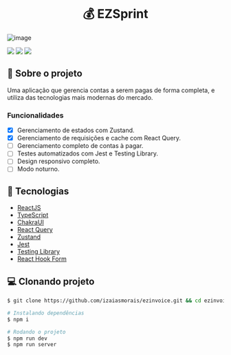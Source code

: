 <h1 align='center'>
   💰 EZSprint
</h1>

![image](https://user-images.githubusercontent.com/53953937/222932658-c9a957c9-d955-4de5-8275-2b24a530db3c.png)

<div>
<img src="https://img.shields.io/static/v1?label=LICENSE&message=MIT&color=805AD5&style=for-the-badge"/> <img src="https://img.shields.io/static/v1?label=STATUS&message=DEVELOPING&color=805AD5&style=for-the-badge"/> <img src="https://img.shields.io/static/v1?label=NODE&message=V16.15.0&color=805AD5&style=for-the-badge"/>
</div>

## 📃 Sobre o projeto

Uma aplicação que gerencia contas a serem pagas de forma completa, e utiliza das tecnologias mais modernas do mercado.

### Funcionalidades

- [x] Gerenciamento de estados com Zustand.
- [x] Gerenciamento de requisições e cache com React Query.
- [ ] Gerenciamento completo de contas à pagar.
- [ ] Testes automatizados com Jest e Testing Library.
- [ ] Design responsivo completo.
- [ ] Modo noturno.

## 🚀 Tecnologias

- [ReactJS](https://reactjs.org/)
- [TypeScript](https://www.typescriptlang.org/)
- [ChakraUI](https://chakra-ui.com/)
- [React Query](https://redux-toolkit.js.org/)
- [Zustand](https://redux-toolkit.js.org/)
- [Jest](https://redux-toolkit.js.org/)
- [Testing Library](https://redux-toolkit.js.org/)
- [React Hook Form](https://redux-toolkit.js.org/)

## 💻 Clonando projeto

```bash
$ git clone https://github.com/izaiasmorais/ezinvoice.git && cd ezinvoice
```

```bash
# Instalando dependências
$ npm i

# Rodando o projeto
$ npm run dev
$ npm run server

```
